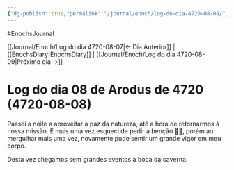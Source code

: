 ```yaml
---
{"dg-publish":true,"permalink":"/journal/enoch/log-do-dia-4720-08-08/","dgHomeLink":true,"dgPassFrontmatter":false}
---
```


#EnochsJournal 

[[Journal/Enoch/Log do dia 4720-08-07|<- Dia Anterior]] | [[EnochsDiary|EnochsDiary]] | [[Journal/Enoch/Log do dia 4720-08-09|Próximo dia ->]]

# Log do dia 08 de Arodus de 4720 (4720-08-08)
Passei a noite a aproveitar a paz da natureza, até a hora de retornarmos à nossa missão. E mais uma vez esqueci de pedir a benção 🤦‍♂️️, porém ao mergulhar mais uma vez, novamente pude sentir um grande vigor em meu corpo.

Desta vez chegamos sem grandes eventos à boca da caverna.

